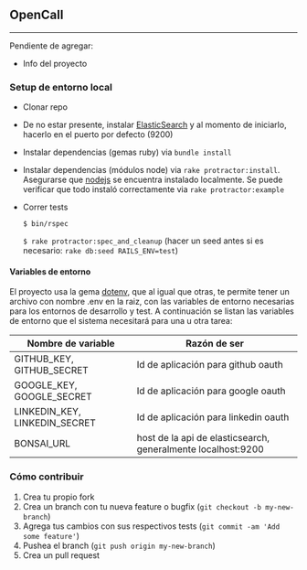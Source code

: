 ## OpenCall

---

Pendiente de agregar:

* Info del proyecto

### Setup de entorno local

* Clonar repo

* De no estar presente, instalar [ElasticSearch](http://www.elasticsearch.org/) y al momento de iniciarlo, hacerlo en el puerto por defecto (9200)

* Instalar dependencias (gemas ruby) via `bundle install`

* Instalar dependencias (módulos node) via `rake protractor:install`. Asegurarse que [nodejs](http://nodejs.org/) se encuentra instalado localmente. Se puede verificar que todo instaló correctamente via `rake protractor:example`

* Correr tests

  `$ bin/rspec`

  `$ rake protractor:spec_and_cleanup` (hacer un seed antes si es necesario: `rake db:seed RAILS_ENV=test`)

#### Variables de entorno

El proyecto usa la gema [dotenv](https://github.com/bkeepers/dotenv), que al igual que otras, te permite tener un archivo con nombre .env en la raiz, con las variables de entorno necesarias para los entornos de desarrollo y test. A continuación se listan las variables de entorno que el sistema necesitará para una u otra tarea:

Nombre de variable | Razón de ser
------------------ | -------------
GITHUB_KEY, GITHUB_SECRET | Id de aplicación para github oauth
GOOGLE_KEY, GOOGLE_SECRET | Id de aplicación para google oauth
LINKEDIN_KEY, LINKEDIN_SECRET | Id de aplicación para linkedin oauth
BONSAI_URL | host de la api de elasticsearch, generalmente localhost:9200

### Cómo contribuir

1. Crea tu propio fork
2. Crea un branch con tu nueva feature o bugfix (`git checkout -b my-new-branch`)
3. Agrega tus cambios con sus respectivos tests (`git commit -am 'Add some feature'`)
4. Pushea el branch (`git push origin my-new-branch`)
5. Crea un pull request
